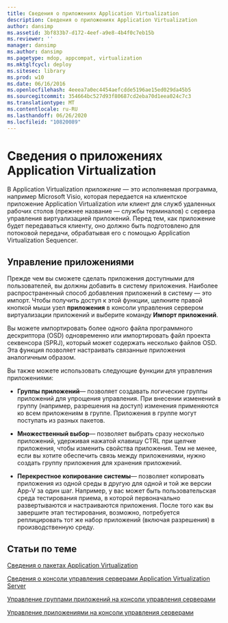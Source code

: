 ```yaml
---
title: Сведения о приложениях Application Virtualization
description: Сведения о приложениях Application Virtualization
author: dansimp
ms.assetid: 3bf833b7-d172-4eef-a9e8-4b4f0c7eb15b
ms.reviewer: ''
manager: dansimp
ms.author: dansimp
ms.pagetype: mdop, appcompat, virtualization
ms.mktglfcycl: deploy
ms.sitesec: library
ms.prod: w10
ms.date: 06/16/2016
ms.openlocfilehash: 4eeea7a0ec4454aefcdde5196ae15ed029da45b5
ms.sourcegitcommit: 354664bc527d93f80687cd2eba70d1eea024c7c3
ms.translationtype: MT
ms.contentlocale: ru-RU
ms.lasthandoff: 06/26/2020
ms.locfileid: "10820089"
---
```

# Сведения о приложениях Application Virtualization


В Application Virtualization *приложение* — это исполняемая программа, например Microsoft Visio, которая передается на клиентское приложение Application Virtualization или клиент для служб удаленных рабочих столов (прежнее название — службы терминалов) с сервера управления виртуализацией приложений. Перед тем, как приложение будет передаваться клиенту, оно должно быть подготовлено для потоковой передачи, обрабатывая его с помощью Application Virtualization Sequencer.

## Управление приложениями


Прежде чем вы сможете сделать приложения доступными для пользователей, вы должны добавить в систему приложения. Наиболее распространенный способ добавления приложений в систему — это импорт. Чтобы получить доступ к этой функции, щелкните правой кнопкой мыши узел **приложения** в консоли управления сервером виртуализации приложений и выберите команду **Импорт приложений**.

Вы можете импортировать более одного файла программного дескриптора (OSD) одновременно или импортировать файл проекта секвенсора (SPRJ), который может содержать несколько файлов OSD. Эта функция позволяет настраивать связанные приложения аналогичным образом.

Вы также можете использовать следующие функции для управления приложениями:

-   **Группы приложений**— позволяет создавать логические группы приложений для упрощения управления. При внесении изменений в группу (например, разрешения на доступ) изменения применяются ко всем приложениям в группе. Приложения в группе могут поступать из разных пакетов.

-   **Множественный выбор**— позволяет выбрать сразу несколько приложений, удерживая нажатой клавишу CTRL при щелчке приложения, чтобы изменить свойства приложения. Тем не менее, если вы хотите обеспечить связь между приложениями, нужно создать группу приложения для хранения приложений.

-   **Перекрестное копирование системы**— позволяет копировать приложения из одной среды в другую для одной и той же версии App-V за один шаг. Например, у вас может быть пользовательская среда тестирования приема, в которой первоначально развертываются и настраиваются приложения. После того как вы завершите этап тестирования, возможно, потребуется реплицировать тот же набор приложений (включая разрешения) в производственную среду.

## Статьи по теме


[Сведения о пакетах Application Virtualization](about-application-virtualization-packages.md)

[Сведения о консоли управления серверами Application Virtualization Server](about-the-application-virtualization-server-management-console.md)

[Управление группами приложений на консоли управления серверами](how-to-manage-application-groups-in-the-server-management-console.md)

[Управление приложениями на консоли управления серверами](how-to-manage-applications-in-the-server-management-console.md)

 

 






